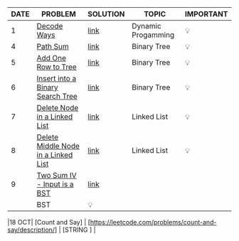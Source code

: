 | DATE | PROBLEM                                                                                                                 | SOLUTION                                                                                                               | TOPIC              | IMPORTANT |
| ---- | ----------------------------------------------------------------------------------------------------------------------- | ---------------------------------------------------------------------------------------------------------------------- | ------------------ | --------- |
| 1    | [Decode Ways](https://leetcode.com/problems/decode-ways/)                                                               | [link]()                                                                                                               | Dynamic Progamming | 💡        |
| 4    | [Path Sum](https://leetcode.com/problems/path-sum/)                                                                     | [link](https://github.com/Shweta2024/LeetCode-Grind/blob/OCT4/OCT%20CHALLENGES/OCT-4_Path-Sum.cpp)                     | Binary Tree        | 💡        |
| 5    | [Add One Row to Tree](https://leetcode.com/problems/add-one-row-to-tree/)                                               | [link](https://github.com/Shweta2024/LeetCode-Grind/blob/OCT5/OCT%20CHALLENGES/OCT-5_Add-One-Row-to-Tree.cpp)          | Binary Tree        | 💡        |
| 6    | [Insert into a Binary Search Tree](https://leetcode.com/problems/insert-into-a-binary-search-tree/)                     | [link](https://github.com/utkarsh006/LeetCode-Grind/blob/OCT6/OCT%20CHALLENGES/OCT-6_Insert-into-a-Binary-Search-Tree) | Binary Tree        | 💡        |
| 7    | [Delete Node in a Linked List](https://leetcode.com/problems/delete-node-in-a-linked-list/)                             | [link]()                                                                                                               | Linked List        | 💡        |
| 8    | [Delete Middle Node in a Linked List](https://leetcode.com/problems/delete-the-middle-node-of-a-linked-list/submissions/) | [link](https://github.com/utkarsh006/LeetCode-Grind/blob/OCT%20CHALLENGES/OCT-15_Delete_Middle_element.cpp)          | Linked List        | 💡        |
| 9    | [Two Sum IV - Input is a BST](https://leetcode.com/problems/two-sum-iv-input-is-a-bst/)                                 | [link]()                                                                                                        
       | BST                | 💡        |


|18 OCT|    [Count and Say]     | [https://leetcode.com/problems/count-and-say/description/]
| [STRING ] |

